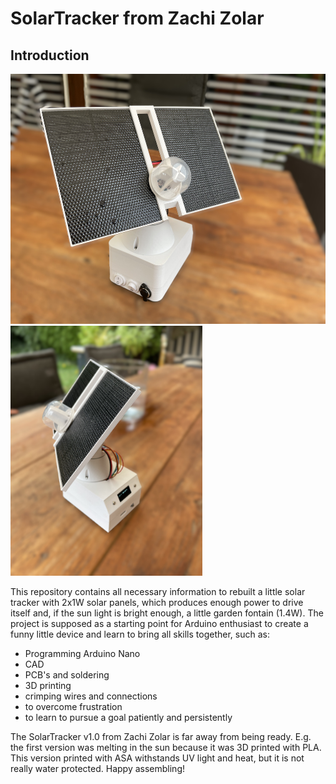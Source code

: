 # SolarTracker from Zachi Zolar
## Introduction
<img src="./images/IMG_1909.jpeg"  height="400px"/>
<img src="./images/IMG_1908.jpeg"  height="400px"/>

This repository contains all necessary information to rebuilt a little solar tracker with 2x1W solar panels, which produces enough power to drive itself and, if the sun light is bright enough, a little garden fontain (1.4W).
The project is supposed as a starting point for Arduino enthusiast to create a funny little device and learn to bring all skills together, such as: 
* Programming Arduino Nano
* CAD
* PCB's and soldering
* 3D printing
* crimping wires and connections
* to overcome frustration
* to learn to pursue a goal patiently and persistently

The SolarTracker v1.0 from Zachi Zolar is far away from being ready. E.g. the first version was melting in the sun because it was 3D printed with PLA. This version printed with ASA withstands UV light and heat, 
but it is not really water protected.
Happy assembling!

